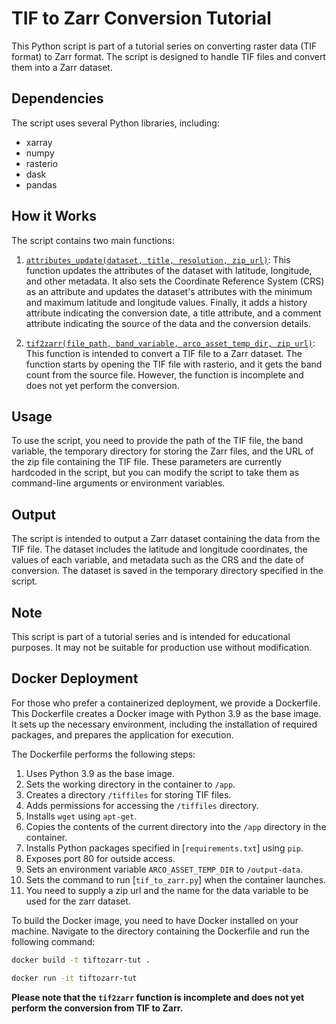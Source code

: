 # TIF to Zarr Conversion Tutorial

This Python script is part of a tutorial series on converting raster data (TIF format) to Zarr format. The script is designed to handle TIF files and convert them into a Zarr dataset.

## Dependencies

The script uses several Python libraries, including:

- xarray
- numpy
- rasterio
- dask
- pandas

## How it Works

The script contains two main functions:

1. [`attributes_update(dataset, title, resolution, zip_url)`](command:_github.copilot.openSymbolFromReferences?%5B%7B%22%24mid%22%3A1%2C%22path%22%3A%22%2Fhome%2Fsamwork%2FDocuments%2Fcoding%2Fzarr_conversion%2Ftif2zarr%2Ftif_to_zarr.py%22%2C%22scheme%22%3A%22file%22%7D%2C%7B%22line%22%3A21%2C%22character%22%3A4%7D%5D "tif2zarr/tif_to_zarr.py"): This function updates the attributes of the dataset with latitude, longitude, and other metadata. It also sets the Coordinate Reference System (CRS) as an attribute and updates the dataset's attributes with the minimum and maximum latitude and longitude values. Finally, it adds a history attribute indicating the conversion date, a title attribute, and a comment attribute indicating the source of the data and the conversion details.

2. [`tif2zarr(file_path, band_variable, arco_asset_temp_dir, zip_url)`](command:_github.copilot.openSymbolFromReferences?%5B%7B%22%24mid%22%3A1%2C%22path%22%3A%22%2Fhome%2Fsamwork%2FDocuments%2Fcoding%2Fzarr_conversion%2Ftif2zarr%2Ftif_to_zarr.py%22%2C%22scheme%22%3A%22file%22%7D%2C%7B%22line%22%3A57%2C%22character%22%3A4%7D%5D "tif2zarr/tif_to_zarr.py"): This function is intended to convert a TIF file to a Zarr dataset. The function starts by opening the TIF file with rasterio, and it gets the band count from the source file. However, the function is incomplete and does not yet perform the conversion.

## Usage

To use the script, you need to provide the path of the TIF file, the band variable, the temporary directory for storing the Zarr files, and the URL of the zip file containing the TIF file. These parameters are currently hardcoded in the script, but you can modify the script to take them as command-line arguments or environment variables.

## Output

The script is intended to output a Zarr dataset containing the data from the TIF file. The dataset includes the latitude and longitude coordinates, the values of each variable, and metadata such as the CRS and the date of conversion. The dataset is saved in the temporary directory specified in the script.

## Note

This script is part of a tutorial series and is intended for educational purposes. It may not be suitable for production use without modification.

## Docker Deployment

For those who prefer a containerized deployment, we provide a Dockerfile. This Dockerfile creates a Docker image with Python 3.9 as the base image. It sets up the necessary environment, including the installation of required packages, and prepares the application for execution.

The Dockerfile performs the following steps:

1. Uses Python 3.9 as the base image.
2. Sets the working directory in the container to `/app`.
3. Creates a directory `/tiffiles` for storing TIF files.
4. Adds permissions for accessing the `/tiffiles` directory.
5. Installs `wget` using `apt-get`.
6. Copies the contents of the current directory into the `/app` directory in the container.
7. Installs Python packages specified in [`requirements.txt`] using `pip`.
8. Exposes port 80 for outside access.
9. Sets an environment variable `ARCO_ASSET_TEMP_DIR` to `/output-data`.
10. Sets the command to run [`tif_to_zarr.py`] when the container launches.
11. You need to supply a zip url and the name for the data variable to be used for the zarr dataset.

To build the Docker image, you need to have Docker installed on your machine. Navigate to the directory containing the Dockerfile and run the following command:

```bash
docker build -t tiftozarr-tut .

docker run -it tiftozarr-tut
```

**Please note that the `tif2zarr` function is incomplete and does not yet perform the conversion from TIF to Zarr.**